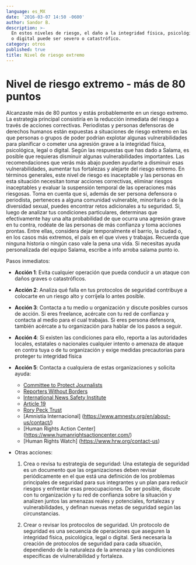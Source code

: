 ```yaml
---
language: es_MX
date: '2016-03-07 14:50 -0600'
author: Sandor B.
description: >-
  En estos niveles de riesgo, el daño a la integridad física, psicológica, legal
  o digital puede ser severo o catastrófico.
category: otros
published: true
title: Nivel de riesgo extremo
---
```


# Nivel de riesgo extremo - más de 80 puntos

Alcanzaste más de 80 puntos y estás probablemente en un riesgo extremo.
La estrategia principal consistiría en la reducción inmediata del riesgo a través de acciones correctivas. 
Periodistas y personas defensoras de derechos humanos están expuestas a situaciones de riesgo extremo en las que personas o grupos de poder podrían explotar algunas vulnerabilidades para planificar o cometer una agresión grave a la integridad física, psicológica, legal o digital.
Según las respuestas que has dado a Salama, es posible que requieras disminuir algunas vulnerabilidades importantes. Las recomendaciones que verás más abajo pueden ayudarte a disminuir esas vulnerabilidades, aumentar tus fortalezas y alejarte del riesgo extremo.
En términos generales, este nivel de riesgo es inaceptable y las personas en esta situación necesitan tomar acciones correctivas, eliminar riesgos inaceptables y evaluar la suspensión temporal de las operaciones más riesgosas. 
Toma en cuenta que si, además de ser persona defensora o periodista, perteneces a alguna comunidad vulnerable, minoritaria o de la diversidad sexual, puedes encontrar retos adicionales a tu seguridad.
Si, luego de analizar tus condiciones particulares, determinas que efectivamente hay una alta probabilidad de que ocurra una agresión grave en tu contra, rodéate de las personas de más confianza y toma acciones prontas. Entre ellas, considera dejar temporalmente el barrio, la ciudad o, en los casos más extremos, el país en el que vives y trabajas. Recuerda que ninguna historia o ningún caso vale la pena una vida.
Si necesitas ayuda personalizada del equipo Salama, escribe a info arroba salama punto io.

Pasos inmediatos:

- **Acción 1**: Evita cualquier operación que pueda conducir a un ataque con daños graves o catastróficos.

- **Acción 2**: Analiza qué falla en tus protocolos de seguridad contribuye a colocarte en un riesgo alto y corríjela lo antes posible.

- **Acción 3**: Contacta a tu medio u organización y discute posibles cursos de acción. Si eres freelance, acércate con tu red de confianza y contacta al medio para el cual trabajas. Si eres persona defensora, también acércate a tu organización para hablar de los pasos a seguir.

- **Acción 4**: Si existen las condiciones para ello, reporta a las autoridades locales, estatales o nacionales cualquier intento o amenaza de ataque en contra tuya o de tu organización y exige medidas precautorias para proteger tu integridad física

- **Acción 5**: Contacta a cualquiera de estas organizaciones y solicita ayuda:
  - [Committee to Protect Journalists](https://www.cpj.org/campaigns/assistance/how-to-get-help.php)
  - [Reporters Without Borders](http://en.rsf.org/a-hotline-for-journalists-in-17-04-2007,21749.html) 
  - [International News Safety Institute](http://www.newssafety.org/contact/) 
  - [Article 19](http://www.article19.org/pages/en/contact-us.html)
  - [Rory Peck Trust](https://rorypecktrust.org/Contact)
  - [Amnistía Internacional] (https://www.amnesty.org/en/about-us/contact/)
  - [Human Rights Action Center] (https://www.humanrightsactioncenter.com/)
  - [Human Rights Watch] (https://www.hrw.org/contact-us)

- Otras acciones:
  
  1. Crea o revisa tu estrategia de seguridad: Una estategia de seguridad es un documento que las organizaciones deben revisar periódicamente en el que está una definición de los problemas principales de seguridad para sus integrantes y un plan para reducir riesgos y enfrentar esas preocupaciones. De ser posible, discute con tu organización y tu red de confianza sobre la situación y analizen juntos las amenazas reales y potenciales, fortalezas y vulnerabilidades, y definan nuevas metas de seguridad según las circunstancias.

  2. Crear o revisar los protocolos de seguridad. Un protocolo de seguridad es una secuencia de operaciones que aseguren la integridad física, psicológica, legal o digital. Será necesaria la creación de protocolos de seguridad para cada situación, dependiendo de la naturaleza de la amenaza y las condiciones específicas de viulnerabilidad y fortaleza.